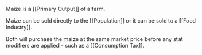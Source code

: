 Maize is a [[Primary Output]] of a farm.

Maize can be sold directly to the [[Population]] or it can be sold to a [[Food Industry]].

Both will purchase the maize at the same market price before any stat modifiers are applied - such as a [[Consumption Tax]].